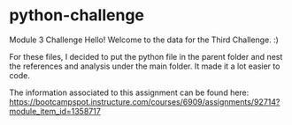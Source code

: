 # python-challenge
Module 3 Challenge
Hello! Welcome to the data for the Third Challenge. :)

For these files, I decided to put the python file in the parent folder and nest the references and analysis under the main folder. It made it a lot easier to code. 

The information associated to this assignment can be found here: https://bootcampspot.instructure.com/courses/6909/assignments/92714?module_item_id=1358717
